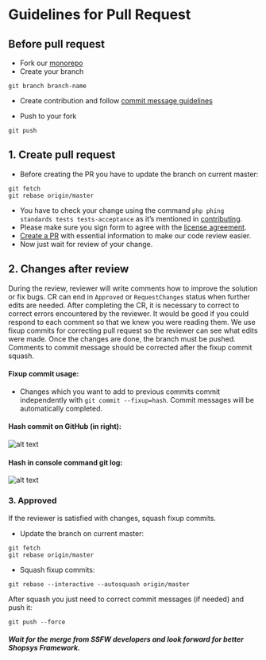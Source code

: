 # Guidelines for Pull Request
##  Before pull request
* Fork our [monorepo](https://github.com/shopsys/shopsys)
* Create your branch

```
git branch branch-name
```

* Create contribution and follow [commit message guidelines](./guidelines-for-creating-commits.md)

* Push to your fork

```
git push
```

## 1. Create pull request

* Before creating the PR you have to update the branch on current master:

```
git fetch
git rebase origin/master
```

* You have to check your change using the command `php phing standards tests tests-acceptance` as it’s mentioned in [contributing](../../project-base/CONTRIBUTING.md).
* Please make sure you sign form to agree with the [license agreement](https://www.shopsys-framework.com/license-agreement).
* [Create a PR](https://github.com/shopsys/shopsys/compare?expand=1) with essential information to make our code review easier. 
* Now just wait for review of your change.

## 2. Changes after review
During the review, reviewer will write comments how to improve the solution or fix bugs. CR can end in `Approved` or `RequestChanges` status when further edits are needed. After completing the CR, it is necessary to correct to correct errors encountered by the reviewer. 
It would be good if you could respond to each comment so that we knew you were reading them.
We use fixup commits for correcting pull request so the reviewer can see what edits were made. Once the changes are done, the branch must be pushed. Comments to commit message should be corrected after the fixup commit squash.

#### Fixup commit usage:
* Changes which you want to add to previous commits commit independently with ```git commit --fixup=hash```. Commit messages will be automatically completed.     

#### Hash commit on GitHub (in right):

![alt text](./img/github-commit-hash.png)


#### Hash in console command git log:

![alt text](./img/console-hash-commit.png)

### 3. Approved
If the reviewer is satisfied with changes, squash fixup commits.
* Update the branch on current master:

```
git fetch
git rebase origin/master
```

* Squash fixup commits:

```
git rebase --interactive --autosquash origin/master
```
After squash you just need to correct commit messages (if needed) and push it:

```
git push --force
```

##### Wait for the merge from SSFW developers and look forward for better Shopsys Framework.

